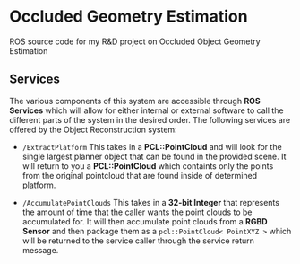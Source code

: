 Occluded Geometry Estimation
==========================

ROS source code for my R&amp;D project on Occluded Object Geometry Estimation

## Services

The various components of this system are accessible through **ROS Services** which will allow for either internal or external software to call the different parts of the system in the desired order. The following services are offered by the Object Reconstruction system: 

* `/ExtractPlatform` This takes in a **PCL::PointCloud** and will look for the single largest planner object that can be found in the provided scene. It will return to you a **PCL::PointCloud** which containts only the points from the original pointcloud that are found inside of determined platform. 

* `/AccumulatePointClouds` This takes in a **32-bit Integer** that represents the amount of time that the caller wants the point clouds to be accumulated for. It will then accumulate point clouds from a **RGBD Sensor** and then package them as a `pcl::PointCloud< PointXYZ >` which will be returned to the service caller through the service return message. 